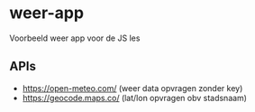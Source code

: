 # weer-app
Voorbeeld weer app voor de JS les

## APIs
- https://open-meteo.com/ (weer data opvragen zonder key)
- https://geocode.maps.co/ (lat/lon opvragen obv stadsnaam)
